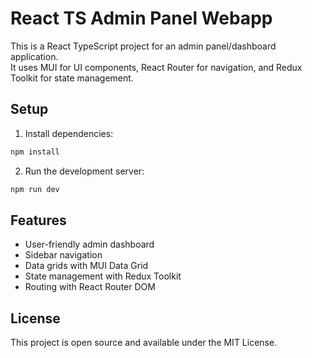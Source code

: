 # React TS Admin Panel Webapp

This is a React TypeScript project for an admin panel/dashboard application.  
It uses MUI for UI components, React Router for navigation, and Redux Toolkit for state management.

## Setup

1. Install dependencies:

```bash
npm install
```

2. Run the development server:

```bash
npm run dev
```

## Features

- User-friendly admin dashboard
- Sidebar navigation
- Data grids with MUI Data Grid
- State management with Redux Toolkit
- Routing with React Router DOM

## License

This project is open source and available under the MIT License.